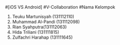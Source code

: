 #[iOS VS Android]
#V-Collaboration
#Nama Kelompok
1. Teuku Martunisyah (131112110)
2. Muhammad Al-Pandi (131112098)
3. Rian Syahputra(131112063)
4. Hida Triliani (131111815)
5. Zulfachri Harahap (131111645)

